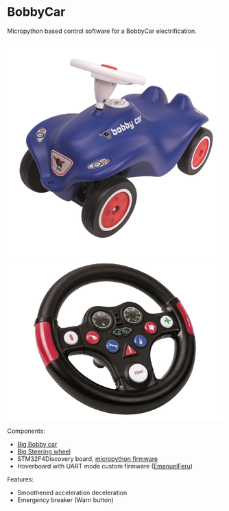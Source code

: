 # BobbyCar

Micropython based control software for a BobbyCar electrification.

![Screenshot](doc/img/big_bobbycar.png)
![Screenshot](doc/img/big_wheel.png)

Components: 
 - [Big Bobby car](https://github.com/JohnieBraaf/BobbyCar/tree/main/doc/img/big_bobbycar.png)
 - [Big Steering wheel](https://github.com/JohnieBraaf/BobbyCar/tree/main/doc/img/big_wheel.png)
 - STM32F4Discovery board, [micropython firmware](firmware)
 - Hoverboard with UART mode custom firmware ([EmanuelFeru](https://github.com/JohnieBraaf/BobbyCar/tree/main/firmware/hoverboard-firmware-hack-FOC))
 
Features:
  - Smoothened acceleration deceleration
  - Emergency breaker (Warn button)

